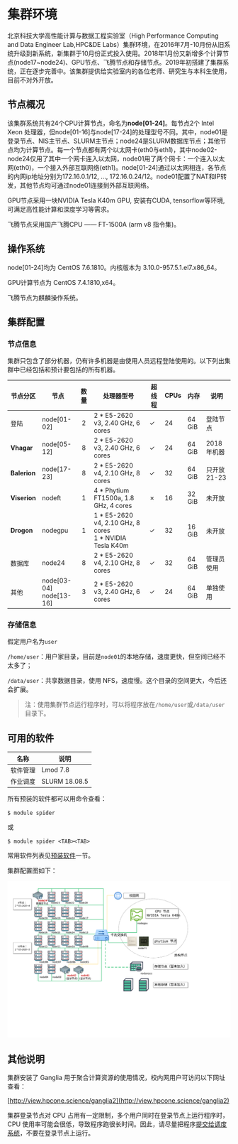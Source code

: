 # 集群环境
北京科技大学高性能计算与数据工程实验室（High Performance Computing and Data Engineer Lab,HPC&DE Labs）集群环境，在2016年7月-10月份从旧系统升级到新系统，新集群于10月份正式投入使用。2018年1月份又新增多个计算节点(node17~node24)、GPU节点、飞腾节点和存储节点。2019年初搭建了集群系统，正在逐步完善中。该集群提供给实验室内的各位老师、研究生与本科生使用，目前不对外开放。

## 节点概况
该集群系统共有24个CPU计算节点，命名为**node[01-24]**。每节点2个 Intel Xeon 处理器，但node[01-16]与node[17-24]的处理型号不同。其中，node01是登录节点、NIS主节点、SLURM主节点；node24是SLURM数据库节点；其他节点均为计算节点。每一个节点都有两个以太网卡(eth0与eth1)，其中node02-node24仅用了其中一个网卡连入以太网，node01用了两个网卡：一个连入以太网(eth0)，一个接入外部互联网络(eth1)。node[01-24]通过以太网相连，各节点的内网ip地址分别为172.16.0.1/12, …, 172.16.0.24/12。node01配置了NAT和IP转发，其他节点均可通过node01连接到外部互联网络。

GPU节点采用一块NVIDIA Tesla K40m GPU, 安装有CUDA, tensorflow等环境, 可满足高性能计算和深度学习等需求。

飞腾节点采用国产飞腾CPU —— FT-1500A (arm v8 指令集)。

## 操作系统
node[01-24]均为 CentOS 7.6.1810。内核版本为 3.10.0-957.5.1.el7.x86_64。

GPU计算节点为 CentOS 7.4.1810,x64。

飞腾节点为麒麟操作系统。

## 集群配置


### 节点信息

集群只包含了部分机器，仍有许多机器是由使用人员远程登陆使用的。以下列出集群中已经包括和预计要包括的所有机器。

| 节点分区     | 节点                         | 数量 | 处理器型号                                                   | 超线程 | CPUs | 内存   | 说明        |
| ------------ | ---------------------------- | :--: | ------------------------------------------------------------ | ------ | ---- | ------ | ----------- |
| 登陆         | node[01-02]                  |  2   | 2 * E5-2620 v3, 2.40 GHz, 6 cores                            | ✓      | 24   | 64 GiB | 登陆节点    |
| **Vhagar**   | node[05-12]                  |  8   | 2 * E5-2620 v3, 2.40 GHz, 6 cores                            | ✓      | 24   | 64 GiB | 2018年机器  |
| **Balerion** | node[17-23]                  |  8   | 2 * E5-2620 v4, 2.10 GHz, 8 cores                            | ✓      | 32   | 64 GiB | 只开放21-23 |
| **Viserion** | nodeft                       |  1   | 4 * Phytium FT1500a, 1.8 GHz, 4 cores                        | ✗      | 16   | 32 GiB | 未开放      |
| **Drogon**   | nodegpu                      |  1   | 1 * E5-2620 v4, 2.10 GHz, 8 cores<br />1 * NVIDIA Tesla K40m | ✓      | 32   | 16 GiB | 未开放      |
| 数据库       | node24                       |  8   | 2 * E5-2620 v4, 2.10 GHz, 8 cores                            | ✓      | 32   | 64 GiB | 管理员使用  |
| 其他         | node[03-04]<br />node[13-16] |  3   | 2 * E5-2620 v3, 2.40 GHz, 6 cores                            | ✓      | 24   | 64 GiB | 单独使用    |

### 存储信息

假定用户名为`user`

`/home/user`：用户家目录，目前是`node01`的本地存储，速度更快，但空间已经不太多了；

`/data/user`：共享数据目录，使用 NFS，速度慢。这个目录的空间更大，今后还会扩展。

> 注：使用集群节点运行程序时，可以将程序放在`/home/user`或`/data/user`目录下。

## 可用的软件

| 名称     | 说明          |
| -------- | ------------- |
| 软件管理 | Lmod 7.8      |
| 作业调度 | SLURM 18.08.5 |

所有预装的软件都可以用命令查看：

```
$ module spider
```

或

```
$ module spider <TAB><TAB>
```

常用软件列表见[预装软件](zh-cn/03-softwares-and-tools/02-compilers-softwares-and-libs)一节。

集群配置图如下：

![节点概况](../static/assets/clusters_arch.svg)

## 其他说明


集群安装了 Ganglia 用于聚合计算资源的使用情况，校内网用户可访问以下网址查看：

[http://view.hpcone.science/ganglia2](http://view.hpcone.science/ganglia2)

集群登录节点对 CPU 占用有一定限制，多个用户同时在登录节点上运行程序时，CPU 使用率可能会很低，导致程序跑很长时间。因此，请尽量把程序[提交给调度系统](zh-cn/04-slurm/02-slurm-submit)，不要在登录节点上运行。